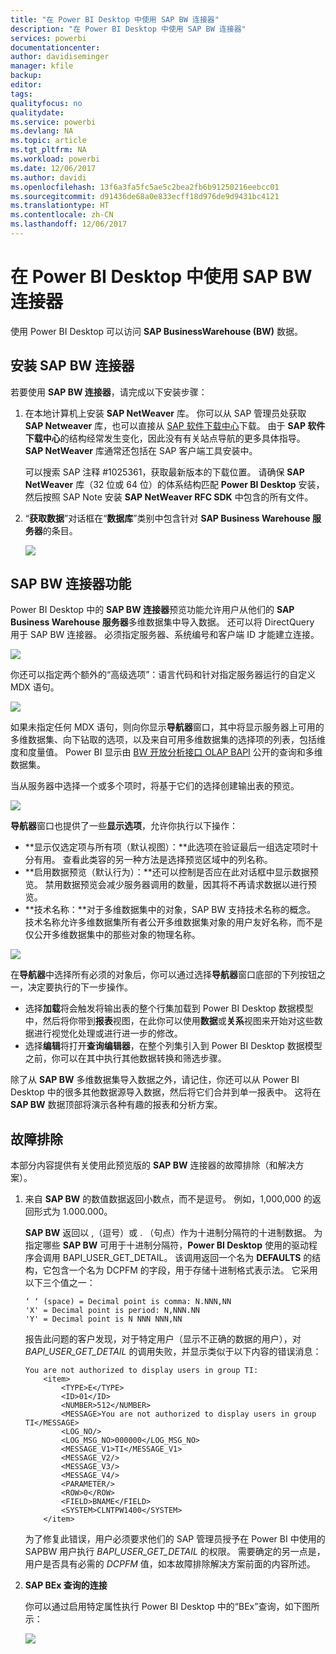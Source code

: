 ```yaml
---
title: "在 Power BI Desktop 中使用 SAP BW 连接器"
description: "在 Power BI Desktop 中使用 SAP BW 连接器"
services: powerbi
documentationcenter: 
author: davidiseminger
manager: kfile
backup: 
editor: 
tags: 
qualityfocus: no
qualitydate: 
ms.service: powerbi
ms.devlang: NA
ms.topic: article
ms.tgt_pltfrm: NA
ms.workload: powerbi
ms.date: 12/06/2017
ms.author: davidi
ms.openlocfilehash: 13f6a3fa5fc5ae5c2bea2fb6b91250216eebcc01
ms.sourcegitcommit: d91436de68a0e833ecff18d976de9d9431bc4121
ms.translationtype: HT
ms.contentlocale: zh-CN
ms.lasthandoff: 12/06/2017
---
```

# <a name="use-the-sap-bw-connector-in-power-bi-desktop"></a>在 Power BI Desktop 中使用 SAP BW 连接器
使用 Power BI Desktop 可以访问 **SAP BusinessWarehouse (BW)** 数据。

## <a name="installation-of-sap-bw-connector"></a>安装 SAP BW 连接器
若要使用 **SAP BW 连接器**，请完成以下安装步骤：

1. 在本地计算机上安装 **SAP NetWeaver** 库。 你可以从 SAP 管理员处获取 **SAP Netweaver** 库，也可以直接从 [SAP 软件下载中心](https://support.sap.com/swdc)下载。 由于 **SAP 软件下载中心**的结构经常发生变化，因此没有有关站点导航的更多具体指导。 **SAP NetWeaver** 库通常还包括在 SAP 客户端工具安装中。
   
   可以搜索 SAP 注释 #1025361，获取最新版本的下载位置。 请确保 **SAP NetWeaver** 库（32 位或 64 位）的体系结构匹配 **Power BI Desktop** 安装，然后按照 SAP Note 安装 **SAP NetWeaver RFC SDK** 中包含的所有文件。
2. “**获取数据**”对话框在“**数据库**”类别中包含针对 **SAP Business Warehouse 服务器**的条目。
   
   ![](media/desktop-sap-bw-connector/sap_bw_2a.png)

## <a name="sap-bw-connector-features"></a>SAP BW 连接器功能
Power BI Desktop 中的 **SAP BW 连接器**预览功能允许用户从他们的 **SAP Business Warehouse 服务器**多维数据集中导入数据。 还可以将 DirectQuery 用于 SAP BW 连接器。 必须指定服务器、系统编号和客户端 ID 才能建立连接。

![](media/desktop-sap-bw-connector/sap_bw_3a.png)

你还可以指定两个额外的“高级选项”：语言代码和针对指定服务器运行的自定义 MDX 语句。

![](media/desktop-sap-bw-connector/sap_bw_4a.png)

如果未指定任何 MDX 语句，则向你显示**导航器**窗口，其中将显示服务器上可用的多维数据集、向下钻取的选项，以及来自可用多维数据集的选择项的列表，包括维度和度量值。 Power BI 显示由 [BW 开放分析接口 OLAP BAPI](https://help.sap.com/saphelp_nw70/helpdata/en/d9/ed8c3c59021315e10000000a114084/content.htm) 公开的查询和多维数据集。

当从服务器中选择一个或多个项时，将基于它们的选择创建输出表的预览。

![](media/desktop-sap-bw-connector/sap_bw_5.png)

**导航器**窗口也提供了一些**显示选项**，允许你执行以下操作：

* **显示仅选定项与所有项（默认视图）：**此选项在验证最后一组选定项时十分有用。 查看此类容的另一种方法是选择预览区域中的列名称。
* **启用数据预览（默认行为）：**还可以控制是否应在此对话框中显示数据预览。 禁用数据预览会减少服务器调用的数量，因其将不再请求数据以进行预览。
* **技术名称：**对于多维数据集中的对象，SAP BW 支持技术名称的概念。 技术名称允许多维数据集所有者公开多维数据集对象的用户友好名称，而不是仅公开多维数据集中的那些对象的物理名称。

![](media/desktop-sap-bw-connector/sap_bw_6.png)

在**导航器**中选择所有必须的对象后，你可以通过选择**导航器**窗口底部的下列按钮之一，决定要执行的下一步操作。

* 选择**加载**将会触发将输出表的整个行集加载到 Power BI Desktop 数据模型中，然后将你带到**报表**视图，在此你可以使用**数据**或**关系**视图来开始对这些数据进行视觉化处理或进行进一步的修改。
* 选择**编辑**将打开**查询编辑器**，在整个列集引入到 Power BI Desktop 数据模型之前，你可以在其中执行其他数据转换和筛选步骤。

除了从 **SAP BW** 多维数据集导入数据之外，请记住，你还可以从 Power BI Desktop 中的很多其他数据源导入数据，然后将它们合并到单一报表中。 这将在 **SAP BW** 数据顶部将演示各种有趣的报表和分析方案。

## <a name="troubleshooting"></a>故障排除
本部分内容提供有关使用此预览版的 **SAP BW** 连接器的故障排除（和解决方案）。

1. 来自 **SAP BW** 的数值数据返回小数点，而不是逗号。 例如，1,000,000 的返回形式为 1.000.000。
   
   **SAP BW** 返回以 ,（逗号）或 . （句点）作为十进制分隔符的十进制数据。 为指定哪些 **SAP BW** 可用于十进制分隔符，**Power BI Desktop** 使用的驱动程序会调用 BAPI_USER_GET_DETAIL。 该调用返回一个名为 **DEFAULTS** 的结构，它包含一个名为 DCPFM 的字段，用于存储十进制格式表示法。 它采用以下三个值之一：
   
       ‘ ‘ (space) = Decimal point is comma: N.NNN,NN
       'X' = Decimal point is period: N,NNN.NN
       'Y' = Decimal point is N NNN NNN,NN
   
   报告此问题的客户发现，对于特定用户（显示不正确的数据的用户），对 *BAPI_USER_GET_DETAIL* 的调用失败，并显示类似于以下内容的错误消息：
   
       You are not authorized to display users in group TI:
           <item>
               <TYPE>E</TYPE>
               <ID>01</ID>
               <NUMBER>512</NUMBER>
               <MESSAGE>You are not authorized to display users in group TI</MESSAGE>
               <LOG_NO/>
               <LOG_MSG_NO>000000</LOG_MSG_NO>
               <MESSAGE_V1>TI</MESSAGE_V1>
               <MESSAGE_V2/>
               <MESSAGE_V3/>
               <MESSAGE_V4/>
               <PARAMETER/>
               <ROW>0</ROW>
               <FIELD>BNAME</FIELD>
               <SYSTEM>CLNTPW1400</SYSTEM>
           </item>
   
   为了修复此错误，用户必须要求他们的 SAP 管理员授予在 Power BI 中使用的 SAPBW 用户执行 *BAPI_USER_GET_DETAIL* 的权限。 需要确定的另一点是，用户是否具有必需的 *DCPFM* 值，如本故障排除解决方案前面的内容所述。
2. **SAP BEx 查询的连接**
   
   你可以通过启用特定属性执行 Power BI Desktop 中的“BEx”查询，如下图所示：
   
   ![](media/desktop-sap-bw-connector/sap_bw_8.png)

